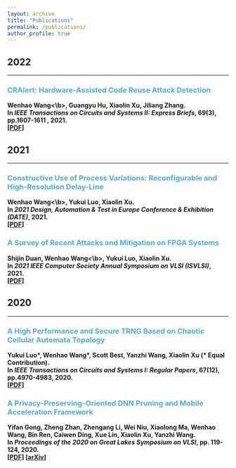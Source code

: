 ```yaml
---
layout: archive
title: "Publications"
permalink: /publications/
author_profile: true
---
```


## 2022
___

### <span style="color:#52ADC8">CRAlert: Hardware-Assisted Code Reuse Attack Detection</span>
<b>Wenhao Wang<\b>, Guangyu Hu, Xiaolin Xu, Jiliang Zhang.\
In *IEEE Transactions on Circuits and Systems II: Express Briefs*, 69(3), pp.1607-1611 , 2021.\
[[PDF](https://ieeexplore.ieee.org/document/9584443)] 
  
## 2021
___

### <span style="color:#52ADC8">Constructive Use of Process Variations: Reconfigurable and High-Resolution Delay-Line</span>
<b>Wenhao Wang<\b>, Yukui Luo, Xiaolin Xu.\
In *2021 Design, Automation & Test in Europe Conference & Exhibition (DATE)*, 2021.\
[[PDF](https://ieeexplore.ieee.org/document/9473969)] 

### <span style="color:#52ADC8">A Survey of Recent Attacks and Mitigation on FPGA Systems</span>
 Shijin Duan, <b>Wenhao Wang<\b>, Yukui Luo, Xiaolin Xu.\
In *2021 IEEE Computer Society Annual Symposium on VLSI (ISVLSI)*, 2021.\
[[PDF](https://ieeexplore.ieee.org/abstract/document/9516757)] 



## 2020
___

### <span style="color:#52ADC8">A High Performance and Secure TRNG Based on Chaotic Cellular Automata Topology</span>
Yukui Luo*, <b>Wenhao Wang*</b>, Scott Best, Yanzhi Wang, Xiaolin Xu (* Equal Contribution).\
In *IEEE Transactions on Circuits and Systems I: Regular Papers*, 67(12), pp.4970-4983, 2020.\
[[PDF](https://ieeexplore.ieee.org/document/9185072)] 

### <span style="color:#52ADC8">A Privacy-Preserving-Oriented DNN Pruning and Mobile Acceleration Framework</span>
Yifan Gong, Zheng Zhan, Zhengang Li, Wei Niu, Xiaolong Ma, <b>Wenhao Wang</b>, Bin Ren, Caiwen Ding, Xue Lin, Xiaolin Xu, Yanzhi Wang.\
In *Proceedings of the 2020 on Great Lakes Symposium on VLSI*, pp. 119-124, 2020.\
[[PDF](https://dl.acm.org/doi/10.1145/3386263.3407650)] [[arXiv](https://arxiv.org/abs/2003.06513)]

